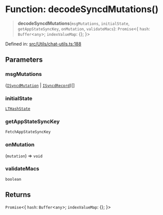 # Function: decodeSyncdMutations()

> **decodeSyncdMutations**(`msgMutations`, `initialState`, `getAppStateSyncKey`, `onMutation`, `validateMacs`): `Promise`\<\{ `hash`: `Buffer`\<`any`\>; `indexValueMap`: \{\}; \}\>

Defined in: [src/Utils/chat-utils.ts:188](https://github.com/Fokusdotid/Baileys/blob/3533fb5d5a1e97f0cc8384505a121b389a346518/src/Utils/chat-utils.ts#L188)

## Parameters

### msgMutations

([`ISyncdMutation`](../namespaces/proto/interfaces/ISyncdMutation.md) \| [`ISyncdRecord`](../namespaces/proto/interfaces/ISyncdRecord.md))[]

### initialState

[`LTHashState`](../type-aliases/LTHashState.md)

### getAppStateSyncKey

`FetchAppStateSyncKey`

### onMutation

(`mutation`) => `void`

### validateMacs

`boolean`

## Returns

`Promise`\<\{ `hash`: `Buffer`\<`any`\>; `indexValueMap`: \{\}; \}\>
